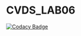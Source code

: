 # CVDS_LAB06

[![Codacy Badge](https://api.codacy.com/project/badge/Grade/493932aa3e284b469c2268a970640f92)](https://app.codacy.com/manual/Elan-MarMEn/CVDS_LAB06?utm_source=github.com&utm_medium=referral&utm_content=Elan-MarMEn/CVDS_LAB06&utm_campaign=Badge_Grade_Dashboard)